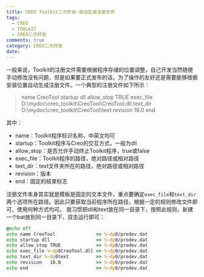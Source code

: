 ```yaml
---
title: CREO Toolkit二次开发-自动生成注册文件
tags:
  - CREO
  - TOOLKIT
  - CREO二次开发
comments: true
category: CREO二次开发
date:
---
```

一般来说，Toolkit的注册文件需要根据程序存储的位置调整，自己开发当然随便手动修改没有问题，但是如果要正式发布的话，为了操作的友好还是需要能够根据安装位置自动生成注册文件。一个典型的注册文件如下所示：

> name CreoTool
> startup dll
> allow_stop TRUE
> exec_file D:\mydoc\creo_toolkit\CreoTool\CreoTool.dll
> text_dir D:\mydoc\creo_toolkit\CreoTool\text
> revision   18.0
> end

其中：
* name：Toolkit程序标识名称，中英文均可
* startup：Toolkit程序与Creo的交互方式，一般为dll
* allow_stop：是否允许手动终止Toolkit程序，true或false
* exec_file：Toolkit程序的路径，绝对路径或相对路径
* text_dir：text文件夹所在的路径，绝对路径或相对路径
* revision：版本
* end：固定的结束标志

注册文件本身其实就是模板是固定的文本文件，重点要确定`exec_file`和`text_dir`两个选项所在路径。因此只要获取当前程序所在路径，根据一定的规则修改文件即可，使用何种方式均可。
我习惯把dll和text放在同一目录下，按照此规则，新建一个bat放到同一目录下，双击运行即可：

```bat
@echo off
echo name CreoTool               >> %~dp0/prodev.dat
echo startup dll                 >> %~dp0/prodev.dat
echo allow_stop TRUE             >> %~dp0/prodev.dat
echo exec_file %~dp0CreoTool.dll >> %~dp0/prodev.dat
echo text_dir %~dp0text          >> %~dp0/prodev.dat
echo revision   18.0             >> %~dp0/prodev.dat
echo end                         >> %~dp0/prodev.dat
```
